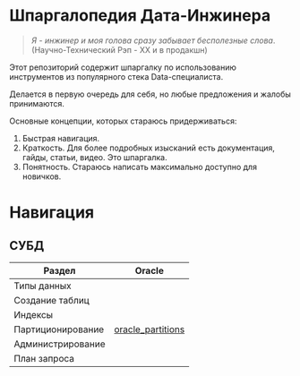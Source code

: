 # Шпаргалопедия Дата-Инжинера

>*Я - инжинер и моя голова сразу забывает бесполезные слова*. 
>(Научно-Технический Рэп - ХХ и в продакшн)


Этот репозиторий содержит шпаргалку по использованию инструментов из популярного стека Data-специалиста.

Делается в первую очередь для себя, но любые предложения и жалобы принимаются.

Основные концепции, которых стараюсь придерживаться:
1. Быстрая навигация. 
2. Краткость. Для более подробных изысканий есть документация, гайды, статьи, видео. Это шпаргалка.
3. Понятность. Стараюсь написать максимально доступно для новичков.


# Навигация
## СУБД

| Раздел            | Oracle                                            |
|-------------------|---------------------------------------------------|
| Типы данных       |  |
| Создание таблиц   |  |
| Индексы           |  |
| Партиционирование | [oracle_partitions](Oracle/oracle_partitions.md) |
| Администрирование |                                         |
| План запроса      |                                        |